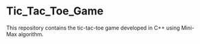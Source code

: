 # Tic_Tac_Toe_Game
This repository contains the tic-tac-toe game developed in C++ using Mini-Max algorithm.
